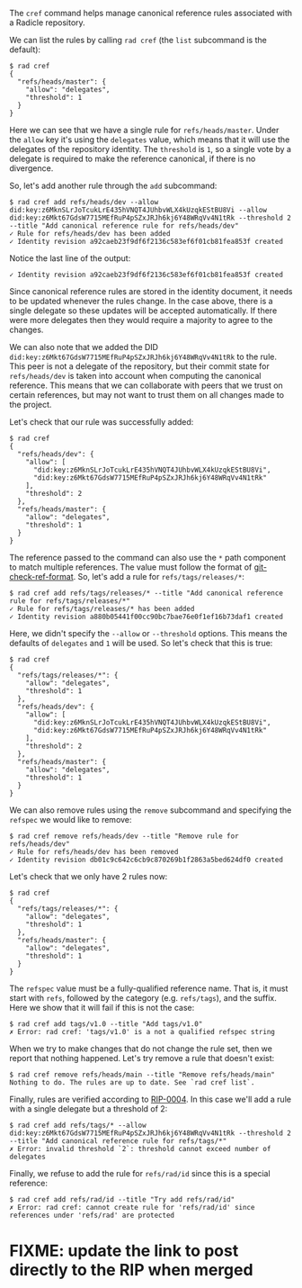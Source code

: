 The `cref` command helps manage canonical reference rules associated
with a Radicle repository.

We can list the rules by calling `rad cref` (the `list` subcommand is
the default):

```
$ rad cref
{
  "refs/heads/master": {
    "allow": "delegates",
    "threshold": 1
  }
}
```

Here we can see that we have a single rule for `refs/heads/master`. Under the
`allow` key it's using the `delegates` value, which means that it will use the
delegates of the repository identity. The `threshold` is `1`, so a single vote
by a delegate is required to make the reference canonical, if there is no
divergence.

So, let's add another rule through the `add` subcommand:

```
$ rad cref add refs/heads/dev --allow did:key:z6MknSLrJoTcukLrE435hVNQT4JUhbvWLX4kUzqkEStBU8Vi --allow did:key:z6Mkt67GdsW7715MEfRuP4pSZxJRJh6kj6Y48WRqVv4N1tRk --threshold 2 --title "Add canonical reference rule for refs/heads/dev"
✓ Rule for refs/heads/dev has been added
✓ Identity revision a92caeb23f9df6f2136c583ef6f01cb81fea853f created
```

Notice the last line of the output:

    ✓ Identity revision a92caeb23f9df6f2136c583ef6f01cb81fea853f created

Since canonical reference rules are stored in the identity document, it needs to
be updated whenever the rules change. In the case above, there is a single
delegate so these updates will be accepted automatically. If there were more
delegates then they would require a majority to agree to the changes.

We can also note that we added the DID
`did:key:z6Mkt67GdsW7715MEfRuP4pSZxJRJh6kj6Y48WRqVv4N1tRk` to the rule. This
peer is not a delegate of the repository, but their commit state for
`refs/heads/dev` is taken into account when computing the canonical reference.
This means that we can collaborate with peers that we trust on certain
references, but may not want to trust them on all changes made to the project.

Let's check that our rule was successfully added:

```
$ rad cref
{
  "refs/heads/dev": {
    "allow": [
      "did:key:z6MknSLrJoTcukLrE435hVNQT4JUhbvWLX4kUzqkEStBU8Vi",
      "did:key:z6Mkt67GdsW7715MEfRuP4pSZxJRJh6kj6Y48WRqVv4N1tRk"
    ],
    "threshold": 2
  },
  "refs/heads/master": {
    "allow": "delegates",
    "threshold": 1
  }
}
```

The reference passed to the command can also use the `*` path component to match
multiple references. The value must follow the format of [git-check-ref-format].
So, let's add a rule for `refs/tags/releases/*`:

```
$ rad cref add refs/tags/releases/* --title "Add canonical reference rule for refs/tags/releases/*"
✓ Rule for refs/tags/releases/* has been added
✓ Identity revision a880b05441f00cc90bc7bae76e0f1ef16b73daf1 created
```

Here, we didn't specify the `--allow` or `--threshold` options. This means
the defaults of `delegates` and `1` will be used. So let's check that this is
true:

```
$ rad cref
{
  "refs/tags/releases/*": {
    "allow": "delegates",
    "threshold": 1
  },
  "refs/heads/dev": {
    "allow": [
      "did:key:z6MknSLrJoTcukLrE435hVNQT4JUhbvWLX4kUzqkEStBU8Vi",
      "did:key:z6Mkt67GdsW7715MEfRuP4pSZxJRJh6kj6Y48WRqVv4N1tRk"
    ],
    "threshold": 2
  },
  "refs/heads/master": {
    "allow": "delegates",
    "threshold": 1
  }
}
```

We can also remove rules using the `remove` subcommand and specifying the
`refspec` we would like to remove:

```
$ rad cref remove refs/heads/dev --title "Remove rule for refs/heads/dev"
✓ Rule for refs/heads/dev has been removed
✓ Identity revision db01c9c642c6cb9c870269b1f2863a5bed624df0 created
```

Let's check that we only have 2 rules now:

```
$ rad cref
{
  "refs/tags/releases/*": {
    "allow": "delegates",
    "threshold": 1
  },
  "refs/heads/master": {
    "allow": "delegates",
    "threshold": 1
  }
}
```

The `refspec` value must be a fully-qualified reference name. That is, it must
start with `refs`, followed by the category (e.g. `refs/tags`), and the suffix.
Here we show that it will fail if this is not the case:

``` (fails)
$ rad cref add tags/v1.0 --title "Add tags/v1.0"
✗ Error: rad cref: 'tags/v1.0' is a not a qualified refspec string
```

When we try to make changes that do not change the rule set, then we report that
nothing happened. Let's try remove a rule that doesn't exist:

```
$ rad cref remove refs/heads/main --title "Remove refs/heads/main"
Nothing to do. The rules are up to date. See `rad cref list`.
```

Finally, rules are verified according to [RIP-0004]. In this case we'll add a rule
with a single delegate but a threshold of 2:

``` (fails)
$ rad cref add refs/tags/* --allow did:key:z6Mkt67GdsW7715MEfRuP4pSZxJRJh6kj6Y48WRqVv4N1tRk --threshold 2 --title "Add canonical reference rule for refs/tags/*"
✗ Error: invalid threshold `2`: threshold cannot exceed number of delegates
```

Finally, we refuse to add the rule for `refs/rad/id` since this is a special
reference:

``` (fails)
$ rad cref add refs/rad/id --title "Try add refs/rad/id"
✗ Error: rad cref: cannot create rule for 'refs/rad/id' since references under 'refs/rad' are protected
```

# FIXME: update the link to post directly to the RIP when merged
[RIP-0004]: https://app.radicle.xyz/nodes/seed.radicle.xyz/rad:z3trNYnLWS11cJWC6BbxDs5niGo82/patches/1d1ce874f7c39ecdcd8c318bbae46ffd02fe1ea8
[git-check-ref-format]: https://git-scm.com/docs/git-check-ref-format
